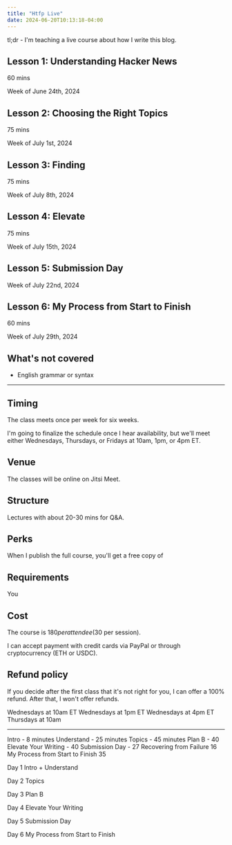```yaml
---
title: "Htfp Live"
date: 2024-06-20T10:13:18-04:00
---
```


tl;dr - I'm teaching a live course about how I write this blog.

## Lesson 1: Understanding Hacker News

60 mins

Week of June 24th, 2024

## Lesson 2: Choosing the Right Topics

75 mins

Week of July 1st, 2024

## Lesson 3: Finding

75 mins

Week of July 8th, 2024

## Lesson 4: Elevate

75 mins

Week of July 15th, 2024

## Lesson 5: Submission Day

Week of July 22nd, 2024

## Lesson 6: My Process from Start to Finish

60 mins

Week of July 29th, 2024

## What's not covered

- English grammar or syntax

---

## Timing

The class meets once per week for six weeks.

I'm going to finalize the schedule once I hear availability, but we'll meet either Wednesdays, Thursdays, or Fridays at 10am, 1pm, or 4pm ET.

## Venue

The classes will be online on Jitsi Meet.

## Structure

Lectures with about 20-30 mins for Q&A.

## Perks

When I publish the full course, you'll get a free copy of

## Requirements

You

## Cost

The course is $180 per attendee ($30 per session).

I can accept payment with credit cards via PayPal or through cryptocurrency (ETH or USDC).

## Refund policy

If you decide after the first class that it's not right for you, I can offer a 100% refund. After that, I won't offer refunds.

Wednesdays at 10am ET
Wednesdays at 1pm ET
Wednesdays at 4pm ET
Thursdays at 10am

---

Intro - 8 minutes
Understand - 25 minutes
Topics - 45 minutes
Plan B - 40
Elevate Your Writing - 40
Submission Day - 27
Recovering from Failure 16
My Process from Start to Finish 35

Day 1
Intro + Understand

Day 2
Topics

Day 3
Plan B

Day 4
Elevate Your Writing

Day 5
Submission Day

Day 6
My Process from Start to Finish
